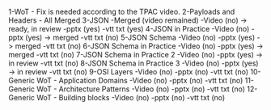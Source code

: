 1-WoT
    - Fix is needed according to the TPAC video.
2-Payloads and Headers
    - All Merged
3-JSON
    -Merged (video remained)
    -Video (no) -> ready, in review
    -pptx (yes)
    -vtt txt (yes)
4-JSON in Practice
    -Video (no)
    -pptx (yes) -> merged
    -vtt txt (no)
5-JSON Schema
    -Video (no)
    -pptx (yes) -> merged
    -vtt txt (no)
6-JSON Schema in Practice
    -Video (no)
    -pptx (yes) -> merged
    -vtt txt (no)
7-JSON Schema in Practice 2
    -Video (no)
    -pptx (yes) -> in review
    -vtt txt (no)
8-JSON Schema in Practice 3
    -Video (no)
    -pptx (yes) -> in review
    -vtt txt (no)
9-OSI Layers
    -Video (no)
    -pptx (no) 
    -vtt txt (no)
10-Generic WoT - Application Domains
    -Video (no)
    -pptx (no) 
    -vtt txt (no)
11-Generic WoT - Architecture Patterns
    -Video (no)
    -pptx (no) 
    -vtt txt (no)
12-Generic WoT - Building blocks
    -Video (no)
    -pptx (no)
    -vtt txt (no)

